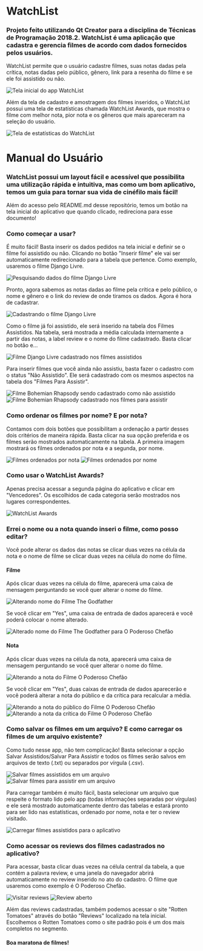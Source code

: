# WatchList
### Projeto feito utilizando Qt Creator para a disciplina de Técnicas de Programação 2018.2. WatchList é uma aplicação que cadastra e gerencia filmes de acordo com dados fornecidos pelos usuários.

WatchList permite que o usuário cadastre filmes, suas notas dadas pela crítica, notas dadas pelo público, gênero, link para a resenha do filme e se ele foi assistido ou não.

![Tela inicial do app WatchList](figuras/telainicial.PNG)

Além da tela de cadastro e amostragem dos filmes inseridos, o WatchList possui uma tela de estatísticas chamada WatchList Awards, que mostra o filme com melhor nota, pior nota e os gêneros que mais apareceram na seleção do usuário.

![Tela de estatísticas do WatchList](figuras/estatisticas.png)

# Manual do Usuário
### WatchList possui um layout fácil e acessível que possibilita uma utilização rápida e intuitiva, mas como um bom aplicativo, temos um guia para tornar sua vida de cinéfilo mais fácil! 

Além do acesso pelo README.md desse repositório, temos um botão na tela inicial do aplicativo que quando clicado, redireciona para esse documento!

### Como começar a usar?

É muito fácil! Basta inserir os dados pedidos na tela inicial e definir se o filme foi assistido ou não. Clicando no botão "Inserir filme" ele vai ser automaticamente redirecionado para a tabela que pertence. Como exemplo, usaremos o filme Django Livre.

![Pesquisando dados do filme Django Livre](figuras/exemplodefilme.PNG)

Pronto, agora sabemos as notas dadas ao filme pela crítica e pelo público, o nome e gênero e o link do review de onde tiramos os dados. Agora é hora de cadastrar.

![Cadastrando o filme Django Livre](figuras/inserirfilme.PNG)

Como o filme já foi assistido, ele será inserido na tabela dos Filmes Assistidos. Na tabela, será mostrada a média calculada internamente a partir das notas, a label review e o nome do filme cadastrado. Basta clicar no botão e...

![Filme Django Livre cadastrado nos filmes assistidos](figuras/filmeinserido.PNG)

Para inserir filmes que você ainda não assistiu, basta fazer o cadastro com o status "Não Assistido". Ele será cadastrado com os mesmos aspectos na tabela dos "Filmes Para Assistir".

![Filme Bohemian Rhapsody sendo cadastrado como não assistido](figuras/filmenaoassistido.png)
![Filme Bohemian Rhapsody cadastrado nos filmes para assistir](figuras/filmenaoassistidoinserido.PNG)

### Como ordenar os filmes por nome? E por nota?

Contamos com dois botões que possibilitam a ordenação a partir desses dois critérios de maneira rápida. Basta clicar na sua opção preferida e os filmes serão mostrados automaticamente na tabela. A primeira imagem mostrará os filmes ordenados por nota e a segunda, por nome.

![Filmes ordenados por nota](figuras/ordenadospornota.png)
![Filmes ordenados por nome](figuras/ordenadospornome.png)

### Como usar o WatchList Awards?
Apenas precisa acessar a segunda página do aplicativo e clicar em "Vencedores". Os escolhidos de cada categoria serão mostrados nos lugares correspondentes.

![WatchList Awards](figuras/estatisticasfeitas.PNG)

### Errei o nome ou a nota quando inseri o filme, como posso editar?

Você pode alterar os dados das notas se clicar duas vezes na célula da nota e o nome de filme se clicar duas vezes na célula do nome do filme.

#### Filme
Após clicar duas vezes na célula do filme, aparecerá uma caixa de mensagem perguntando se você quer alterar o nome do filme.

![Alterando nome do Filme The Godfather](figuras/editarnomedofilme.PNG)

Se você clicar em "Yes", uma caixa de entrada de dados aparecerá e você poderá colocar o nome alterado.

![Alterado nome do Filme The Godfather para O Poderoso Chefão](figuras/nomedefilmeeditado.PNG)

#### Nota

Após clicar duas vezes na célula da nota, aparecerá uma caixa de mensagem perguntando se você quer alterar o nome do filme.

![Alterando a nota do Filme O Poderoso Chefão](figuras/editarnotas.PNG)

Se você clicar em "Yes", duas caixas de entrada de dados aparecerão e você poderá alterar a nota do público e da crítica para recalcular a média.

![Alterando a nota do público do Filme O Poderoso Chefão](figuras/editarnotapublico.PNG)
![Alterando a nota da crítica do Filme O Poderoso Chefão](figuras/editarnotacritica.PNG)

### Como salvar os filmes em um arquivo? E como carregar os filmes de um arquivo existente?

Como tudo nesse app, não tem complicação! Basta selecionar a opção Salvar Assistidos/Salvar Para Assistir e todos os filmes serão salvos em arquivos de texto (.txt) ou separados por vírgula (.csv).

![Salvar filmes assistidos em um arquivo](figuras/salvarassistido.png)
![Salvar filmes para assistir em um arquivo](figuras/salvarparaassistir.png)

Para carregar também é muito fácil, basta selecionar um arquivo que respeite o formato lido pelo app (todas informações separadas por vírgulas) e ele será mostrado automaticamente dentro das tabelas e estará pronto para ser lido nas estatísticas, ordenado por nome, nota e ter o review visitado.

![Carregar filmes assistidos para o aplicativo](figuras/car.png)

### Como acessar os reviews dos filmes cadastrados no aplicativo?

Para acessar, basta clicar duas vezes na célula central da tabela, a que contém a palavra review, e uma janela do navegador abrirá automaticamente no review inserido no ato do cadastro. O filme que usaremos como exemplo é O Poderoso Chefão.

![Visitar reviews](figuras/reviewclique.PNG)
![Review aberto](figuras/reviewaberto.PNG)

Além das reviews cadastradas, também podemos acessar o site "Rotten Tomatoes" através do botão "Reviews" localizado na tela inicial. Escolhemos o Rotten Tomatoes como o site padrão pois é um dos mais completos no segmento.

#### Boa maratona de filmes!
